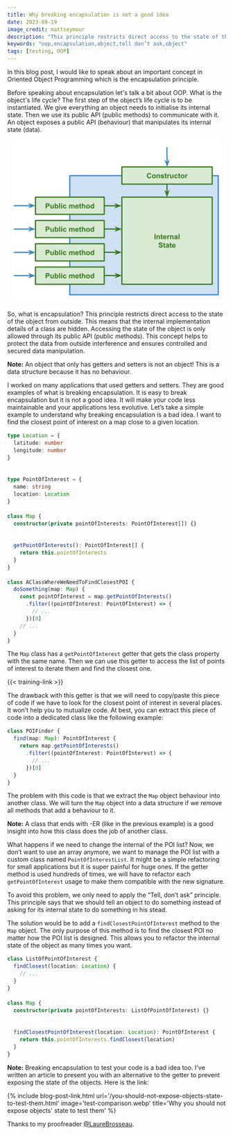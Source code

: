 ```yaml
---
title: Why breaking encapsulation is not a good idea
date: 2023-09-19
image_credit: mattseymour
description: "This principle restricts direct access to the state of the object from outside. This means that the internal implementation details of a class are hidden. Accessing the state of the object is only allowed through its public API (public methods). This concept helps to protect the data from outside interference and ensures controlled and secure data manipulation."
keywords: "oop,encapsulation,object,tell don’t ask,object"
tags: [testing, OOP]
---
```


In this blog post, I would like to speak about an important concept in Oriented Object Programming which is the encapsulation principle.

Before speaking about encapsulation let's talk a bit about OOP. What is the object's life cycle? The first step of the object’s life cycle is to be instantiated. We give everything an object needs to initialise its internal state. Then we use its public API (public methods) to communicate with it. An object exposes a public API (behaviour) that manipulates its internal state (data).

![Object life cycle](images/posts/why-breaking-encapsulation-is-not-a-good-idea/object-life-cycle.svg)

So, what is encapsulation? This principle restricts direct access to the state of the object from outside. This means that the internal implementation details of a class are hidden. Accessing the state of the object is only allowed through its public API (public methods). This concept helps to protect the data from outside interference and ensures controlled and secured data manipulation.

**Note:** An object that only has getters and setters is not an object! This is a data structure because it has no behaviour.

I worked on many applications that used getters and setters. They are good examples of what is breaking encapsulation. It is easy to break encapsulation but it is not a good idea. It will make your code less maintainable and your applications less evolutive. Let’s take a simple example to understand why breaking encapsulation is a bad idea. I want to find the closest point of interest on a map close to a given location. 

```ts
type Location = {
  latitude: number
  longitude: number
}


type PointOfInterest = {
  name: string
  location: Location
}

class Map {
  constructor(private pointOfInterests: PointOfInterest[]) {}


  getPointOfInterests(): PointOfInterest[] {
    return this.pointOfInterests
  }
}

class AClassWhereWeNeedToFindClosestPOI {
  doSomething(map: Map) {
    const pointOfInterest = map.getPointOfInterests()
      .filter((pointOfInterest: PointOfInterest) => {
        // ...
      })[0]
    // ...
  }
}
```

The `Map` class has a `getPointOfInterest` getter that gets the class property with the same name. Then we can use this getter to access the list of points of interest to iterate them and find the closest one. 

{{< training-link >}}

The drawback with this getter is that we will need to copy/paste this piece of code if we have to look for the closest point of interest in several places. It won’t help you to mutualize code. At best, you can extract this piece of code into a dedicated class like the following example:


```ts
class POIFinder {
  find(map: Map): PointOfInterest {
    return map.getPointOfInterests()
      .filter((pointOfInterest: PointOfInterest) => {
        // ...
      })[0]
  }
}
```

The problem with this code is that we extract the `Map` object behaviour into another class. We will turn the `Map` object into a data structure if we remove all methods that add a behaviour to it.

**Note:** A class that ends with -ER (like in the previous example) is a good insight into how this class does the job of another class.

What happens if we need to change the internal of the POI list? Now, we don’t want to use an array anymore, we want to manage the POI list with a custom class named `PointOfInterestList`. It might be a simple refactoring for small applications but it is super painful for huge ones. If the getter method is used hundreds of times, we will have to refactor each `getPointOfInterest` usage to make them compatible with the new signature.

To avoid this problem, we only need to apply the “Tell, don’t ask” principle. This principle says that we should tell an object to do something instead of asking for its internal state to do something in his stead.
 
The solution would be to add a `findClosestPointOfInterest` method to the `Map` object. The only purpose of this method is to find the closest POI no matter how the POI list is designed. This allows you to refactor the internal state of the object as many times you want. 

```ts
class ListOfPointOfInterest {
  findClosest(location: Location) {
    // ...
  }
}

class Map {
  constructor(private pointOfInterests: ListOfPointOfInterest) {}


  findClosestPointOfInterest(location: Location): PointOfInterest {
    return this.pointOfInterests.findClosest(location)
  }
}
```

**Note:** Breaking encapsulation to test your code is a bad idea too. I've written an article to present you with an alternative to the getter to prevent exposing the state of the objects. Here is the link:

{% include blog-post-link.html url='/you-should-not-expose-objects-state-to-test-them.html' image='test-comparison.webp' title='Why you should not expose objects\' state to test them' %}

Thanks to my proofreader [@LaureBrosseau](https://www.linkedin.com/in/laurebrosseau).
